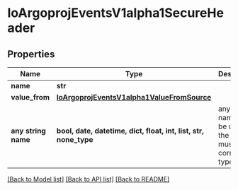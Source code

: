 # IoArgoprojEventsV1alpha1SecureHeader


## Properties
Name | Type | Description | Notes
------------ | ------------- | ------------- | -------------
**name** | **str** |  | [optional] 
**value_from** | [**IoArgoprojEventsV1alpha1ValueFromSource**](IoArgoprojEventsV1alpha1ValueFromSource.md) |  | [optional] 
**any string name** | **bool, date, datetime, dict, float, int, list, str, none_type** | any string name can be used but the value must be the correct type | [optional]

[[Back to Model list]](../README.md#documentation-for-models) [[Back to API list]](../README.md#documentation-for-api-endpoints) [[Back to README]](../README.md)



